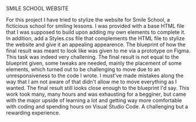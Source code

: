 SMILE SCHOOL WEBSITE

For this project I have tried to stylize the website for Smile School, a ficticious school for smiling lessons. 
I was provided with a base HTML file that I was supposed to build upon adding my own elements to complete it.
In addition, add a Styles.css file that complements the HTML file to stylize the website and give it an appealing appearence.
The blueprint of how the final result was meant to look like was given to me via a prototype on Figma.
This task was indeed very challening. The final result is not equal to the blueprint given, some tweaks are needed, mainly the 
placement of some elements, which turned out to be challenging to move due to an unresponsiveness to the code I wrote. I must've made
mistakes along the way that I am not aware of that didn't allow me to move everything as I wanted.
The final result still looks close enough to the blueprint I'd say. This work took many, many hours and was exhausting for a begginer,
but came with the major upside of learning a lot and getting way more comfortable with coding and spending hours on Visual Studio Code.
A challenging but a rewarding experience.
